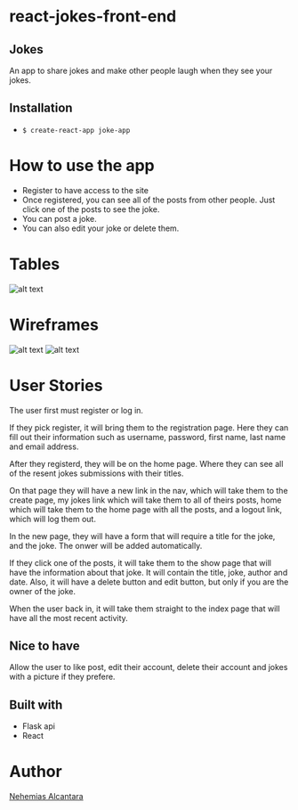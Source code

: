 # react-jokes-front-end

## Jokes

An app to share jokes and make other people laugh when they see your jokes.

## Installation

- ```$ create-react-app joke-app ```
 
# How to use the app

* Register to have access to the site
* Once registered, you can see all of the posts from other people. Just click one of the posts to see the joke.
* You can post a joke.
* You can also edit your joke or delete them.

# Tables

![alt text](https://i.imgur.com/Lo1Fw2S.jpg?1)

# Wireframes

![alt text](https://i.imgur.com/FaHfXPK.jpg?1)
![alt text](https://i.imgur.com/sLLYGz9.jpg?2)

# User Stories

The user first must register or log in.

If they pick register, it will bring them to the registration page. Here they can fill out their information such as username, password, first name, last name and email address.

After they registerd, they will be on the home page. Where they can see all of the resent jokes submissions with their titles.

On that page they will have a new link in the nav, which will take them to the create page, my jokes link which will take them to all of theirs posts, home which will take them to the home page with all the posts, and a logout link, which will log them out.

In the new page, they will have a form that will require a title for the joke, and the joke. The onwer will be added automatically.

If they click one of the posts, it will take them to the show page that will have the information about that joke. It will contain the title, joke, author and date. Also, it will have a delete button and edit button, but only if you are the owner of the joke.

When the user back in, it will take them straight to the index page that will have all the most recent activity.

## Nice to have

Allow the user to like post, edit their account, delete their account and jokes with a picture if they prefere.

## Built with

* Flask api
* React

# Author

[Nehemias Alcantara](https://github.com/nemiasalc56)